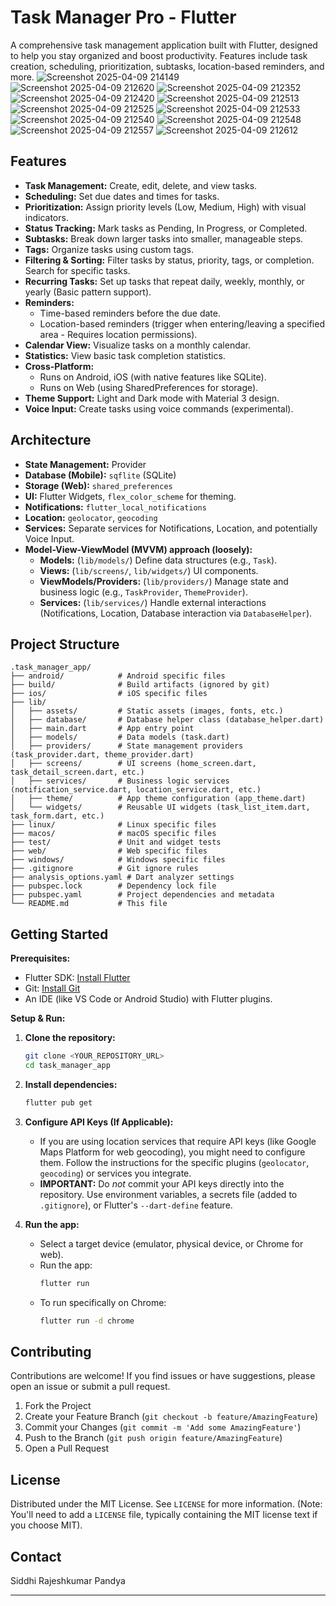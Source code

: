 # Task Manager Pro - Flutter

A comprehensive task management application built with Flutter, designed to help you stay organized and boost productivity. Features include task creation, scheduling, prioritization, subtasks, location-based reminders, and more.
![Screenshot 2025-04-09 214149](https://github.com/user-attachments/assets/3aba3594-3051-4739-9958-5ba7e39ba903)
![Screenshot 2025-04-09 212620](https://github.com/user-attachments/assets/17a88e5f-51ad-49dc-adee-d6e21fca85c6)
![Screenshot 2025-04-09 212352](https://github.com/user-attachments/assets/c328f54d-7d9d-4248-b409-d6ab5f60861b)
![Screenshot 2025-04-09 212420](https://github.com/user-attachments/assets/77fd32d7-87ea-44fd-b2fe-0453739f6b31)
![Screenshot 2025-04-09 212513](https://github.com/user-attachments/assets/180b6d0a-1d6c-4872-901e-770d0b2b1c9c)
![Screenshot 2025-04-09 212525](https://github.com/user-attachments/assets/5265fddf-bbbc-4f53-bcf8-6f781a1cf817)
![Screenshot 2025-04-09 212533](https://github.com/user-attachments/assets/c7b3ca96-e9c9-42e3-81a8-2f3c1a67b3cf)
![Screenshot 2025-04-09 212540](https://github.com/user-attachments/assets/f5228591-7582-4afb-a977-b78b6f3047b5)
![Screenshot 2025-04-09 212548](https://github.com/user-attachments/assets/3220e43a-e12f-4c2c-b900-0312e6ad5302)
![Screenshot 2025-04-09 212557](https://github.com/user-attachments/assets/b2a6ada5-5e4f-4f28-8965-988419721109)
![Screenshot 2025-04-09 212612](https://github.com/user-attachments/assets/fbc03eac-2ec7-4b10-ab52-ecd021f1a819)


## Features

*   **Task Management:** Create, edit, delete, and view tasks.
*   **Scheduling:** Set due dates and times for tasks.
*   **Prioritization:** Assign priority levels (Low, Medium, High) with visual indicators.
*   **Status Tracking:** Mark tasks as Pending, In Progress, or Completed.
*   **Subtasks:** Break down larger tasks into smaller, manageable steps.
*   **Tags:** Organize tasks using custom tags.
*   **Filtering & Sorting:** Filter tasks by status, priority, tags, or completion. Search for specific tasks.
*   **Recurring Tasks:** Set up tasks that repeat daily, weekly, monthly, or yearly (Basic pattern support).
*   **Reminders:** 
    *   Time-based reminders before the due date.
    *   Location-based reminders (trigger when entering/leaving a specified area - Requires location permissions).
*   **Calendar View:** Visualize tasks on a monthly calendar.
*   **Statistics:** View basic task completion statistics.
*   **Cross-Platform:** 
    *   Runs on Android, iOS (with native features like SQLite).
    *   Runs on Web (using SharedPreferences for storage).
*   **Theme Support:** Light and Dark mode with Material 3 design.
*   **Voice Input:** Create tasks using voice commands (experimental).

## Architecture

*   **State Management:** Provider
*   **Database (Mobile):** `sqflite` (SQLite)
*   **Storage (Web):** `shared_preferences`
*   **UI:** Flutter Widgets, `flex_color_scheme` for theming.
*   **Notifications:** `flutter_local_notifications`
*   **Location:** `geolocator`, `geocoding`
*   **Services:** Separate services for Notifications, Location, and potentially Voice Input.
*   **Model-View-ViewModel (MVVM) approach (loosely):**
    *   **Models:** (`lib/models/`) Define data structures (e.g., `Task`).
    *   **Views:** (`lib/screens/`, `lib/widgets/`) UI components.
    *   **ViewModels/Providers:** (`lib/providers/`) Manage state and business logic (e.g., `TaskProvider`, `ThemeProvider`).
    *   **Services:** (`lib/services/`) Handle external interactions (Notifications, Location, Database interaction via `DatabaseHelper`).

## Project Structure

```
.task_manager_app/
├── android/            # Android specific files
├── build/              # Build artifacts (ignored by git)
├── ios/                # iOS specific files
├── lib/
│   ├── assets/         # Static assets (images, fonts, etc.)
│   ├── database/       # Database helper class (database_helper.dart)
│   ├── main.dart       # App entry point
│   ├── models/         # Data models (task.dart)
│   ├── providers/      # State management providers (task_provider.dart, theme_provider.dart)
│   ├── screens/        # UI screens (home_screen.dart, task_detail_screen.dart, etc.)
│   ├── services/       # Business logic services (notification_service.dart, location_service.dart, etc.)
│   ├── theme/          # App theme configuration (app_theme.dart)
│   └── widgets/        # Reusable UI widgets (task_list_item.dart, task_form.dart, etc.)
├── linux/              # Linux specific files
├── macos/              # macOS specific files
├── test/               # Unit and widget tests
├── web/                # Web specific files
├── windows/            # Windows specific files
├── .gitignore          # Git ignore rules
├── analysis_options.yaml # Dart analyzer settings
├── pubspec.lock        # Dependency lock file
├── pubspec.yaml        # Project dependencies and metadata
└── README.md           # This file
```

## Getting Started

**Prerequisites:**

*   Flutter SDK: [Install Flutter](https://flutter.dev/docs/get-started/install)
*   Git: [Install Git](https://git-scm.com/)
*   An IDE (like VS Code or Android Studio) with Flutter plugins.

**Setup & Run:**

1.  **Clone the repository:**
    ```bash
    git clone <YOUR_REPOSITORY_URL>
    cd task_manager_app
    ```
2.  **Install dependencies:**
    ```bash
    flutter pub get
    ```
3.  **Configure API Keys (If Applicable):**
    *   If you are using location services that require API keys (like Google Maps Platform for web geocoding), you might need to configure them. Follow the instructions for the specific plugins (`geolocator`, `geocoding`) or services you integrate.
    *   **IMPORTANT:** Do *not* commit your API keys directly into the repository. Use environment variables, a secrets file (added to `.gitignore`), or Flutter's `--dart-define` feature.

4.  **Run the app:**
    *   Select a target device (emulator, physical device, or Chrome for web).
    *   Run the app:
        ```bash
        flutter run
        ```
    *   To run specifically on Chrome:
        ```bash
        flutter run -d chrome
        ```

## Contributing

Contributions are welcome! If you find issues or have suggestions, please open an issue or submit a pull request.

1.  Fork the Project
2.  Create your Feature Branch (`git checkout -b feature/AmazingFeature`)
3.  Commit your Changes (`git commit -m 'Add some AmazingFeature'`)
4.  Push to the Branch (`git push origin feature/AmazingFeature`)
5.  Open a Pull Request

## License

Distributed under the MIT License. See `LICENSE` for more information. (Note: You'll need to add a `LICENSE` file, typically containing the MIT license text if you choose MIT).

## Contact

Siddhi Rajeshkumar Pandya

---
